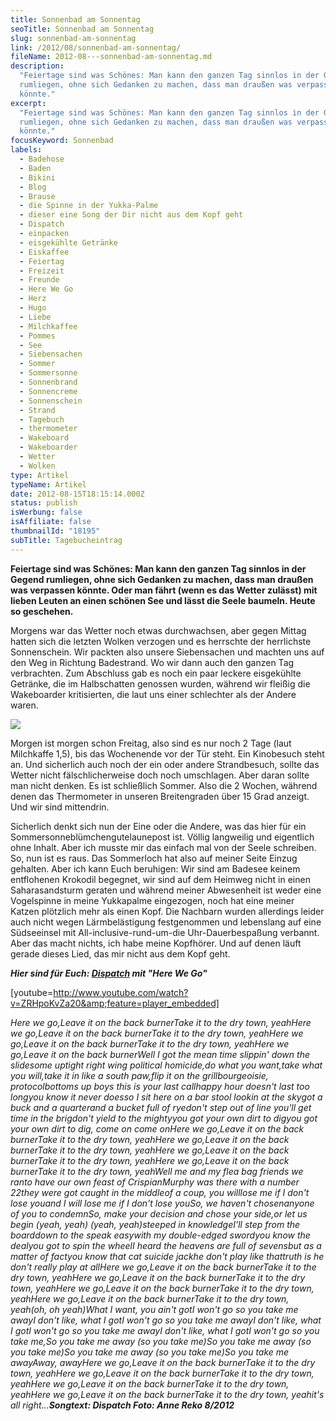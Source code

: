```yaml
---
title: Sonnenbad am Sonnentag
seoTitle: Sonnenbad am Sonnentag
slug: sonnenbad-am-sonnentag
link: /2012/08/sonnenbad-am-sonnentag/
fileName: 2012-08---sonnenbad-am-sonnentag.md
description:
  "Feiertage sind was Schönes: Man kann den ganzen Tag sinnlos in der Gegend
  rumliegen, ohne sich Gedanken zu machen, dass man draußen was verpassen
  könnte."
excerpt:
  "Feiertage sind was Schönes: Man kann den ganzen Tag sinnlos in der Gegend
  rumliegen, ohne sich Gedanken zu machen, dass man draußen was verpassen
  könnte."
focusKeyword: Sonnenbad
labels:
  - Badehose
  - Baden
  - Bikini
  - Blog
  - Brause
  - die Spinne in der Yukka-Palme
  - dieser eine Song der Dir nicht aus dem Kopf geht
  - Dispatch
  - einpacken
  - eisgekühlte Getränke
  - Eiskaffee
  - Feiertag
  - Freizeit
  - Freunde
  - Here We Go
  - Herz
  - Hugo
  - Liebe
  - Milchkaffee
  - Pommes
  - See
  - Siebensachen
  - Sommer
  - Sommersonne
  - Sonnenbrand
  - Sonnencreme
  - Sonnenschein
  - Strand
  - Tagebuch
  - thermometer
  - Wakeboard
  - Wakeboarder
  - Wetter
  - Wolken
type: Artikel
typeName: Artikel
date: 2012-08-15T18:15:14.000Z
status: publish
isWerbung: false
isAffiliate: false
thumbnailId: "18195"
subTitle: Tagebucheintrag
---
```


<strong>Feiertage sind was Schönes: Man kann den ganzen Tag sinnlos in der
Gegend rumliegen, ohne sich Gedanken zu machen, dass man draußen was verpassen
könnte. Oder man fährt (wenn es das Wetter zulässt) mit lieben Leuten an einen
schönen See und lässt die Seele baumeln. Heute so geschehen.</strong>

Morgens war das Wetter noch etwas durchwachsen, aber gegen Mittag hatten sich
die letzten Wolken verzogen und es herrschte der herrlichste Sonnenschein. Wir
packten also unsere Siebensachen und machten uns auf den Weg in Richtung
Badestrand. Wo wir dann auch den ganzen Tag verbrachten. Zum Abschluss gab es
noch ein paar leckere eisgekühlte Getränke, die im Halbschatten genossen wurden,
während wir fleißig die Wakeboarder kritisierten, die laut uns einer schlechter
als der Andere waren.

![](http://cardamonchai.files.wordpress.com/2012/08/faef41fee6ec11e1ad6322000a1e89b2_7.jpg?w=300)

Morgen ist morgen schon Freitag, also sind es nur noch 2 Tage (laut Milchkaffe
1,5), bis das Wochenende vor der Tür steht. Ein Kinobesuch steht an. Und
sicherlich auch noch der ein oder andere Strandbesuch, sollte das Wetter nicht
fälschlicherweise doch noch umschlagen. Aber daran sollte man nicht denken. Es
ist schließlich Sommer. Also die 2 Wochen, während denen das Thermometer in
unseren Breitengraden über 15 Grad anzeigt. Und wir sind mittendrin.

Sicherlich denkt sich nun der Eine oder die Andere, was das hier für ein
Sommersonneblümchengutelaunepost ist. Völlig langweilig und eigentlich ohne
Inhalt. Aber ich musste mir das einfach mal von der Seele schreiben. So, nun ist
es raus. Das Sommerloch hat also auf meiner Seite Einzug gehalten. Aber ich kann
Euch beruhigen: Wir sind am Badesee keinem entflohenen Krokodil begegnet, wir
sind auf dem Heimweg nicht in einen Saharasandsturm geraten und während meiner
Abwesenheit ist weder eine Vogelspinne in meine Yukkapalme eingezogen, noch hat
eine meiner Katzen plötzlich mehr als einen Kopf. Die Nachbarn wurden allerdings
leider auch nicht wegen Lärmbelästigung festgenommen und lebenslang auf eine
Südseeinsel mit All-inclusive-rund-um-die Uhr-Dauerbespaßung verbannt. Aber das
macht nichts, ich habe meine Kopfhörer. Und auf denen läuft gerade dieses Lied,
das mir nicht aus dem Kopf geht.

<em><strong>Hier sind für Euch: </strong></em><em><strong>
[Dispatch](http://de.wikipedia.org/wiki/Dispatch) mit "Here We Go"</strong></em>

[youtube=http://www.youtube.com/watch?v=ZRHpoKvZa20&amp;feature=player_embedded]

<em>Here we go,</em><em>Leave it on the back burner</em><em>Take it to the dry
town, yeah</em><em>Here we go,</em><em>Leave it on the back burner</em><em>Take
it to the dry town, yeah</em><em>Here we go,</em><em>Leave it on the back
burner</em><em>Take it to the dry town, yeah</em><em>Here we go,</em><em>Leave
it on the back burner</em><em>Well I got the mean time slippin' down the
slide</em><em>some uptight right wing political homicide,</em><em>do what you
want,</em><em>take what you will,</em><em>take it in like a south
paw,</em><em>flip it on the grill</em><em>bourgeoisie, protocol</em><em>bottoms
up boys this is your last call</em><em>happy hour doesn't last too
long</em><em>you know it never does</em><em>so I sit here on a bar stool lookin
at the sky</em><em>got a buck and a quarter</em><em>and a bucket full of
rye</em><em>don't step out of line you'll get time in the brig</em><em>don't
yield to the mighty</em><em>you got your own dirt to dig</em><em>you got your
own dirt to dig, come on come on</em><em>Here we go,</em><em>Leave it on the
back burner</em><em>Take it to the dry town, yeah</em><em>Here we
go,</em><em>Leave it on the back burner</em><em>Take it to the dry town,
yeah</em><em>Here we go,</em><em>Leave it on the back burner</em><em>Take it to
the dry town, yeah</em><em>Here we go,</em><em>Leave it on the back
burner</em><em>Take it to the dry town, yeah</em><em>Well me and my flea bag
friends we ran</em><em>to have our own feast of Crispian</em><em>Murphy was
there with a number 22</em><em>they were got caught in the middle</em><em>of a
coup, you will</em><em>lose me if I don't lose you</em><em>and I will lose me if
I don't lose you</em><em>So, we haven't chosen</em><em>anyone of you to
condemn</em><em>So, make your decision and chose your side,</em><em>or let us
begin (yeah, yeah) (yeah, yeah)</em><em>steeped in knowledge</em><em>I'll step
from the board</em><em>down to the speak easy</em><em>with my double-edged
sword</em><em>you know the deal</em><em>you got to spin the wheel</em><em>I
heard the heavens are full of sevens</em><em>but as a matter of fact</em><em>you
know that cat suicide jack</em><em>he don't play like that</em><em>truth is he
don't really play at all</em><em>Here we go,</em><em>Leave it on the back
burner</em><em>Take it to the dry town, yeah</em><em>Here we go,</em><em>Leave
it on the back burner</em><em>Take it to the dry town, yeah</em><em>Here we
go,</em><em>Leave it on the back burner</em><em>Take it to the dry town,
yeah</em><em>Here we go,</em><em>Leave it on the back burner</em><em>Take it to
the dry town, yeah</em><em>(oh, oh yeah)</em><em>What I want, you ain't
got</em><em>I won't go so you take me away</em><em>I don't like, what I
got</em><em>I won't go so you take me away</em><em>I don't like, what I
got</em><em>I won't go so you take me away</em><em>I don't like, what I
got</em><em>I won't go so you take me,</em><em>So you take me away (so you take
me)</em><em>So you take me away (so you take me)</em><em>So you take me away (so
you take me)</em><em>So you take me away</em><em>Away, away</em><em>Here we
go,</em><em>Leave it on the back burner</em><em>Take it to the dry town,
yeah</em><em>Here we go,</em><em>Leave it on the back burner</em><em>Take it to
the dry town, yeah</em><em>Here we go,</em><em>Leave it on the back
burner</em><em>Take it to the dry town, yeah</em><em>Here we go,</em><em>Leave
it on the back burner</em><em>Take it to the dry town, yeah</em><em>it's all
right...</em><em><strong>Songtext: Dispatch Foto: Anne Reko 8/2012</strong></em>
